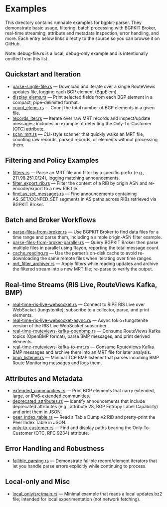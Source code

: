 # Examples

This directory contains runnable examples for bgpkit-parser. They demonstrate basic usage, filtering, batch processing with BGPKIT Broker, real-time streaming, attribute and metadata inspection, error handling, and more. Each entry below links directly to the source so you can browse it on GitHub.

Note: debug-file.rs is a local, debug-only example and is intentionally omitted from this list.

## Quickstart and Iteration
- [parse-single-file.rs](parse-single-file.rs) — Download and iterate over a single RouteViews updates file, logging each BGP element (BgpElem).
- [display_elems.rs](display_elems.rs) — Print selected fields from each BGP element in a compact, pipe-delimited format.
- [count_elems.rs](count_elems.rs) — Count the total number of BGP elements in a given file.
- [records_iter.rs](records_iter.rs) — Iterate over raw MRT records and inspect/update messages; includes an example of detecting the Only-To-Customer (OTC) attribute.
- [scan_mrt.rs](scan_mrt.rs) — CLI-style scanner that quickly walks an MRT file, counting raw records, parsed records, or elements without processing them.

## Filtering and Policy Examples
- [filters.rs](filters.rs) — Parse an MRT file and filter by a specific prefix (e.g., 211.98.251.0/24), logging matching announcements.
- [filter_export_rib.rs](filter_export_rib.rs) — Filter the content of a RIB by origin ASN and re-encode/export to a new RIB file.
- [find_as_set_messages.rs](find_as_set_messages.rs) — Find announcements containing AS_SET/CONFED_SET segments in AS paths across RIBs retrieved via BGPKIT Broker.

## Batch and Broker Workflows
- [parse-files-from-broker.rs](parse-files-from-broker.rs) — Use BGPKIT Broker to find data files for a time range and parse them, including a simple origin-ASN filter example.
- [parse-files-from-broker-parallel.rs](parse-files-from-broker-parallel.rs) — Query BGPKIT Broker then parse multiple files in parallel using Rayon, reporting the total message count.
- [cache_reading.rs](cache_reading.rs) — Use the parser’s on-disk cache to avoid re-downloading the same remote files when iterating over time ranges.
- [mrt_filter_archiver.rs](mrt_filter_archiver.rs) — Apply filters while reading updates and archive the filtered stream into a new MRT file; re-parse to verify the output.

## Real-time Streams (RIS Live, RouteViews Kafka, BMP)
- [real-time-ris-live-websocket.rs](real-time-ris-live-websocket.rs) — Connect to RIPE RIS Live over WebSocket (tungstenite), subscribe to a collector, parse, and print elements.
- [real-time-ris-live-websocket-async.rs](real-time-ris-live-websocket-async.rs) — Async tokio+tungstenite version of the RIS Live WebSocket subscriber.
- [real-time-routeviews-kafka-openbmp.rs](real-time-routeviews-kafka-openbmp.rs) — Consume RouteViews Kafka topics (OpenBMP format), parse BMP messages, and print derived elements.
- [real-time-routeviews-kafka-to-mrt.rs](real-time-routeviews-kafka-to-mrt.rs) — Consume RouteViews Kafka BMP messages and archive them into an MRT file for later analysis.
- [bmp_listener.rs](bmp_listener.rs) — Minimal TCP BMP listener that parses incoming BMP Route Monitoring messages and logs them.

## Attributes and Metadata
- [extended_communities.rs](extended_communities.rs) — Print BGP elements that carry extended, large, or IPv6-extended communities.
- [deprecated_attributes.rs](deprecated_attributes.rs) — Identify announcements that include deprecated attributes (e.g., attribute 28, BGP Entropy Label Capability) and print them in JSON.
- [peer_index_table.rs](peer_index_table.rs) — Read a Table Dump v2 RIB and pretty-print the Peer Index Table in JSON.
- [only-to-customer.rs](only-to-customer.rs) — Find and display paths bearing the Only-To-Customer (OTC, RFC 9234) attribute.

## Error Handling and Robustness
- [fallible_parsing.rs](fallible_parsing.rs) — Demonstrate fallible record/element iterators that let you handle parse errors explicitly while continuing to process.

## Local-only and Misc
- [local_only/src/main.rs](local_only/src/main.rs) — Minimal example that reads a local updates.bz2 file; intended for local experimentation (not network fetching).
